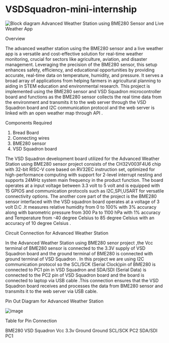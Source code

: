 # VSDSquadron-mini-internship
![Block diagram](https://github.com/SwapnanilChakraborty/VSDSquadron-mini-internship/assets/167600451/b29bd713-f07e-45f3-8e24-4082b0792b83)
Advanced Weather Station using BME280 Sensor and Live Weather App

Overview

The advanced weather station using the BME280 sensor and a live weather app is a versatile and cost-effective solution for real-time weather monitoring, crucial for sectors like agriculture, aviation, and disaster management. Leveraging the precision of the BME280 sensor, this setup enhances safety, efficiency, and educational opportunities by providing accurate, real-time data on temperature, humidity, and pressure. It serves a broad array of applications from helping farmers in agricultural planning to aiding in STEM education and environmental research. This project is implemented using the BME280 sensor and  VSD Squadron microcontroller board and  functions as the BME280 sensor collects the real time data from the environment and transmits it to the web server through the VSD Squadron board and  I2C communication protocol and the web server is linked with an open weather map through API . 

Components Required

1.	Bread Board
2.	Connecting wires
3.	BME280 sensor
4.	VSD Squadron board

The VSD Squadron development board utilized for the Advanced Weather Station using BME280 sensor project  consists of the CH32V003F4U6 chip with 32-bit RISC-V core based on RV32EC instruction set, optimized for high-performance computing with support for 2-level interrupt nesting and supports 24MHz system main frequency in the product function.
The board operates at a input  voltage between 3.3 volt to 5 volt and is equipped with 15 GPIOS and communication protocols such as I2C,SPI,USART for  versatile connectivity options.
The another core part of the project is the BME280 sensor interfaced with the VSD squadron board operates at a voltage of 3 volt D.C .It  measures relative humidity from 0 to 100% with 3% accuracy along with  barometric pressure from 300 Pa to 1100 hPa with 1% accuracy and 
Temperature from -40 degree Celsius to 85 degree Celsius with an accuracy of 10 degree Celsius .

Circuit Connection for Advanced Weather Station

In the Advanced Weather Station using BME280 senor project ,the Vcc terminal of BME280 sensor is connected to the 3.3V supply of VSD Squadron board and the ground terminal of BME280 is connected with ground terminal of VSD Squadron . In this project we are using I2C communication protocol so the SCL/SCK (Serial Clock)pin of BME280 is connected to PC1 pin in VSD Squadron and SDA/SDI (Serial Data) is connected to the PC2 pin of VSD Squadron board  and the  board is connected to laptop via USB cable .This connection ensures that the VSD Squadron board receives and processes the data from  BME280 sensor and transmits it to the web server via USB cable.

Pin Out Diagram for Advanced Weather Station 

![image](https://github.com/SwapnanilChakraborty/VSDSquadron-mini-internship/assets/167600451/c911d6a6-4ac3-4bc3-b73e-ea5f20678592)

Table for Pin Connection

BME280	VSD Squadron
Vcc	3.3v
Ground	Ground
SCL/SCK	PC2
SDA/SDI	PC1


